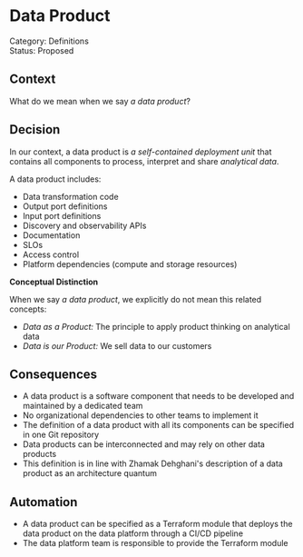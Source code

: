 # Data Product

[//]: # (Data Product as self-contained deployment unit)

Category: Definitions  
Status: Proposed  

## Context

What do we mean when we say _a data product_?

## Decision

In our context, a data product is _a self-contained deployment unit_ that contains all components to process, interpret and share _analytical data_.

A data product includes:

- Data transformation code
- Output port definitions
- Input port definitions
- Discovery and observability APIs
- Documentation
- SLOs
- Access control
- Platform dependencies (compute and storage resources)

**Conceptual Distinction**

When we say _a data product_, we explicitly do not mean this related concepts: 
 
- _Data as a Product:_ The principle to apply product thinking on analytical data
- _Data is our Product:_ We sell data to our customers


## Consequences

- A data product is a software component that needs to be developed and maintained by a dedicated team
- No organizational dependencies to other teams to implement it
- The definition of a data product with all its components can be specified in one Git repository
- Data products can be interconnected and may rely on other data products
- This definition is in line with Zhamak Dehghani's description of a data product as an architecture quantum

## Automation

- A data product can be specified as a Terraform module that deploys the data product on the data platform through a CI/CD pipeline
- The data platform team is responsible to provide the Terraform module

